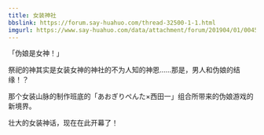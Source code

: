 ```yaml
---
title: 女装神社
bbslink: https://forum.say-huahuo.com/thread-32500-1-1.html
imgurl: https://www.say-huahuo.com/data/attachment/forum/201904/01/004548ksav0aauqal30acl.jpg
---
```


「伪娘是女神！」

祭祀的神其实是女装女神的神社的不为人知的神恩……那是，男人和伪娘的结缘！？

那个女装山脉的制作班底的「あおぎりぺんた×西田一」组合所带来的伪娘游戏的新境界。

壮大的女装神话，现在在此开幕了！<!--more-->

